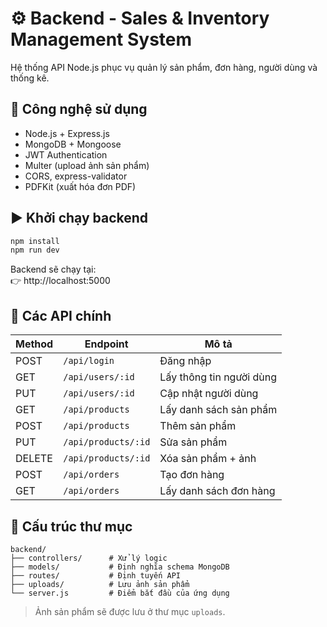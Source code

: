 # ⚙️ Backend - Sales & Inventory Management System

Hệ thống API Node.js phục vụ quản lý sản phẩm, đơn hàng, người dùng và thống kê.

## 🚀 Công nghệ sử dụng

- Node.js + Express.js
- MongoDB + Mongoose
- JWT Authentication
- Multer (upload ảnh sản phẩm)
- CORS, express-validator
- PDFKit (xuất hóa đơn PDF)

## ▶️ Khởi chạy backend

```bash
npm install
npm run dev
```

Backend sẽ chạy tại:  
👉 http://localhost:5000

## 🧩 Các API chính

| Method | Endpoint            | Mô tả                    |
| ------ | ------------------- | ------------------------ |
| POST   | `/api/login`        | Đăng nhập                |
| GET    | `/api/users/:id`    | Lấy thông tin người dùng |
| PUT    | `/api/users/:id`    | Cập nhật người dùng      |
| GET    | `/api/products`     | Lấy danh sách sản phẩm   |
| POST   | `/api/products`     | Thêm sản phẩm            |
| PUT    | `/api/products/:id` | Sửa sản phẩm             |
| DELETE | `/api/products/:id` | Xóa sản phẩm + ảnh       |
| POST   | `/api/orders`       | Tạo đơn hàng             |
| GET    | `/api/orders`       | Lấy danh sách đơn hàng   |

## 📁 Cấu trúc thư mục

```
backend/
├── controllers/      # Xử lý logic
├── models/           # Định nghĩa schema MongoDB
├── routes/           # Định tuyến API
├── uploads/          # Lưu ảnh sản phẩm
└── server.js         # Điểm bắt đầu của ứng dụng
```

> Ảnh sản phẩm sẽ được lưu ở thư mục `uploads`.
